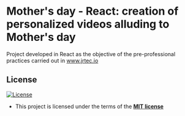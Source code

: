 # Mother's day - React: creation of personalized videos alluding to Mother's day

Project developed in React as the objective of the pre-professional practices carried out in www.jrtec.io

## License

[![License](http://img.shields.io/:license-mit-blue.svg?style=flat-square)](http://badges.mit-license.org)

- This project is licensed under the terms of the **[MIT license](LICENSE)**
